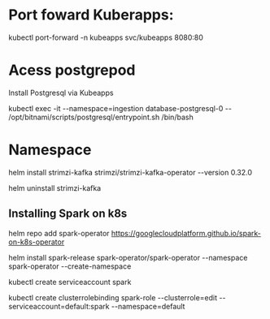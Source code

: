 # Port foward Kuberapps:
kubectl port-forward -n kubeapps svc/kubeapps 8080:80

# Acess postgrepod
Install Postgresql via Kubeapps

kubectl exec -it --namespace=ingestion database-postgresql-0 -- /opt/bitnami/scripts/postgresql/entrypoint.sh /bin/bash

# Namespace

helm install strimzi-kafka strimzi/strimzi-kafka-operator --version 0.32.0

helm uninstall strimzi-kafka


## Installing Spark on k8s

helm repo add spark-operator https://googlecloudplatform.github.io/spark-on-k8s-operator

helm install spark-release spark-operator/spark-operator --namespace spark-operator --create-namespace

kubectl create serviceaccount spark

kubectl create clusterrolebinding spark-role --clusterrole=edit --serviceaccount=default:spark --namespace=default